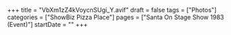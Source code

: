 +++
title = "VbXm1zZ4kVoycnSUgi_Y.avif"
draft = false
tags = ["Photos"]
categories = ["ShowBiz Pizza Place"]
pages = ["Santa On Stage Show 1983 (Event)"]
startDate = ""
+++
